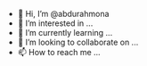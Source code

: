 - 👋 Hi, I’m @abdurahmona
- 👀 I’m interested in ...
- 🌱 I’m currently learning ...
- 💞️ I’m looking to collaborate on ...
- 📫 How to reach me ...

<!---
abdurahmona/abdurahmona is a ✨ special ✨ repository because its `README.md` (this file) appears on your GitHub profile.
You can click the Preview link to take a look at your changes.
--->

